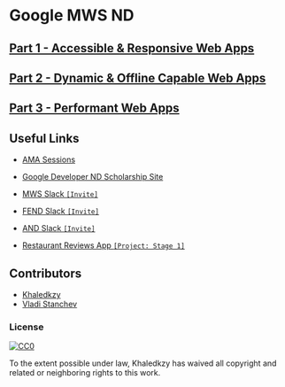 # Google MWS ND

## [Part 1 - Accessible & Responsive Web Apps](./PART-1.md)
## [Part 2 - Dynamic & Offline Capable Web Apps](./PART-2.md)
## [Part 3 - Performant Web Apps](./PART-3.md)

## Useful Links

* [AMA Sessions](https://github.com/rothdennis/Google-Developer-Nanodegree-Scholarship)

* [Google Developer ND Scholarship Site](https://sites.google.com/knowlabs.com/gdnd2017/)

* [MWS Slack `[Invite]`](https://mobile-web-slack.udacity.com/)

* [FEND Slack `[Invite]`](https://fend-slack-invite.herokuapp.com/)

* [AND Slack `[Invite]`](https://androidbasicsnd.udacity.com/)

* [Restaurant Reviews App `[Project: Stage 1]`](https://github.com/khaledkzy/google-mws-challenge-nd-Links/blob/master/PART-1.md)

## Contributors

* [Khaledkzy](https://github.com/khaledkzy)
* [Vladi Stanchev](https://github.com/vladi-stanchev)

### License

[![CC0](http://mirrors.creativecommons.org/presskit/buttons/88x31/svg/cc-zero.svg)](https://creativecommons.org/publicdomain/zero/1.0/)

To the extent possible under law, Khaledkzy has waived all copyright and related or neighboring rights to this work.
